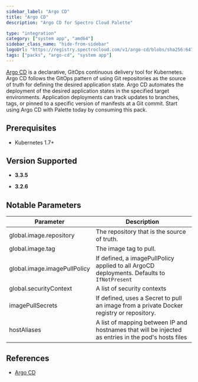 ```yaml
---
sidebar_label: "Argo CD"
title: "Argo CD"
description: "Argo CD for Spectro Cloud Palette"

type: "integration"
category: ["system app", "amd64"]
sidebar_class_name: "hide-from-sidebar"
logoUrl: "https://registry.spectrocloud.com/v1/argo-cd/blobs/sha256:647cd3df6fec421e6580589ea7229762d8e828c77036f835f14f4c15c2a44c4c?type=image.webp"
tags: ["packs", "argo-cd", "system app"]
---
```


[Argo CD](https://argo-cd.readthedocs.io/en/stable/) is a declarative, GitOps continuous delivery tool for Kubernetes.
Argo CD follows the GitOps pattern of using Git repositories as the source of truth for defining the desired application
state. Argo CD automates the deployment of the desired application states in the specified target environments.
Application deployments can track updates to branches, tags, or pinned to a specific version of manifests at a Git
commit. Start using Argo CD with Palette today by consuming this pack.

## Prerequisites

- Kubernetes 1.7+

## Version Supported

<Tabs queryString="version">
<TabItem label="3.3.x" value="3.3.x">

- **3.3.5**

</TabItem>

<TabItem label="3.2.x" value="3.2.x">

- **3.2.6**

</TabItem>
</Tabs>

## Notable Parameters

| Parameter                    | Description                                                                                          |
| ---------------------------- | ---------------------------------------------------------------------------------------------------- |
| global.image.repository      | The repository that is the source of truth.                                                          |
| global.image.tag             | The image tag to pull.                                                                               |
| global.image.imagePullPolicy | If defined, a imagePullPolicy applied to all ArgoCD deployments. Defaults to ` IfNotPresent`         |
| global.securityContext       | A list of security contexts                                                                          |
| imagePullSecrets             | If defined, uses a Secret to pull an image from a private Docker registry or repository.             |
| hostAliases                  | A list of mapping between IP and hostnames that will be injected as entries in the pod's hosts files |

## References

- [Argo CD](https://argo-cd.readthedocs.io/en/stable/)
